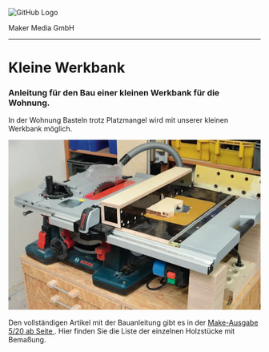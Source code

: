 ![GitHub Logo](http://www.heise.de/make/icons/make_logo.png)

Maker Media GmbH

***

# Kleine Werkbank

### Anleitung für den Bau einer kleinen Werkbank für die Wohnung.

In der Wohnung Basteln trotz Platzmangel wird mit unserer kleinen Werkbank möglich.

![Picture](https://github.com/MakeMagazinDE/Fraestisch/blob/master/Fraestisch.jpg) 

Den vollständigen Artikel mit der Bauanleitung gibt es in der [Make-Ausgabe 5/20 ab Seite ](https://www.heise.de/select/make/2019/5/1571592996373573). Hier finden Sie die Liste der einzelnen Holzstücke mit Bemaßung.
